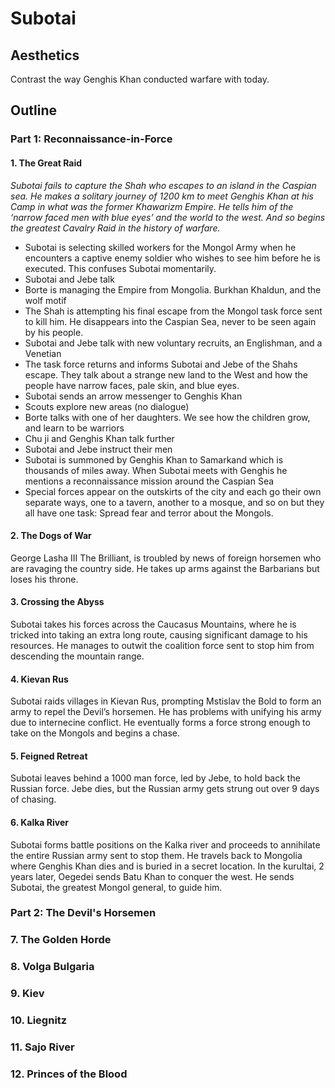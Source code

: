 # Subotai

## Aesthetics

Contrast the way Genghis Khan conducted warfare with today.

## Outline

### Part 1: Reconnaissance-in-Force

#### 1. The Great Raid 
*Subotai fails to capture the Shah who escapes to an island in the Caspian sea.  He makes a solitary journey of 1200 km to meet Genghis Khan at his Camp in what was the former Khawarizm Empire.  He tells him of the ‘narrow faced men with blue eyes’ and the world to the west.  And so begins the greatest Cavalry Raid in the history of warfare.*

- Subotai is selecting skilled workers for the Mongol Army when he encounters a captive enemy soldier who wishes to see him before he is executed.  This confuses Subotai momentarily.
- Subotai and Jebe talk
- Borte is managing the Empire from Mongolia.  Burkhan Khaldun, and the wolf motif
- The Shah is attempting his final escape from the Mongol task force sent to kill him. He disappears into the Caspian Sea, never to be seen again by his people.
- Subotai and Jebe talk with new voluntary recruits, an Englishman, and a Venetian
- The task force returns and informs Subotai and Jebe of the Shahs escape.  They talk about a strange new land to the West and how the people have narrow faces, pale skin, and blue eyes. 
- Subotai sends an arrow messenger to Genghis Khan
- Scouts explore new areas (no dialogue)
- Borte talks with one of her daughters.  We see how the children grow, and learn to be warriors
- Chu ji and Genghis Khan talk further
- Subotai and Jebe instruct their men
- Subotai is summoned by Genghis Khan to Samarkand which is thousands of miles away. When Subotai meets with Genghis he mentions a reconnaissance mission around the Caspian Sea
- Special forces appear on the outskirts of the city and each go their own separate ways, one to a tavern, another to a mosque, and so on but they all have one task:  Spread fear and terror about the Mongols.

#### 2. The Dogs of War 
George Lasha III The Brilliant, is troubled by news of foreign horsemen who are ravaging the country side.  He takes up arms against the Barbarians but loses his throne.  

#### 3. Crossing the Abyss
Subotai takes his forces across the Caucasus Mountains, where he is tricked into taking an extra long route, causing significant damage to his resources.  He manages to outwit the coalition force sent to stop him from descending the mountain range.  
 
#### 4. Kievan Rus
Subotai raids villages in Kievan Rus, prompting Mstislav the Bold to form an army to repel the Devil’s horsemen.  He has problems with unifying his army due to internecine conflict.  He eventually forms a force strong enough to take on the Mongols and begins a chase. 

#### 5. Feigned Retreat 
Subotai leaves behind a 1000 man force, led by Jebe, to hold back the Russian force.  Jebe dies, but the Russian army gets strung out over 9 days of chasing. 

#### 6. Kalka River
Subotai forms battle positions on the Kalka river and proceeds to annihilate the entire Russian army sent to stop them.  He travels back to Mongolia where Genghis Khan dies and is buried in a secret location.  In the kurultai, 2 years later, Oegedei sends Batu Khan to conquer the west.  He sends Subotai, the greatest Mongol general, to guide him.

### Part 2: The Devil's Horsemen

### 7. The Golden Horde
### 8. Volga Bulgaria
### 9. Kiev
### 10. Liegnitz
### 11. Sajo River
### 12. Princes of the Blood
